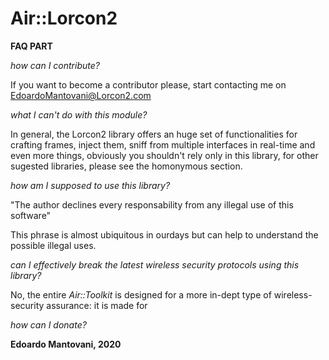 Air::Lorcon2
============================================


**FAQ PART**

*how can I contribute?*

If you want to become a contributor please, start contacting me on <EdoardoMantovani@Lorcon2.com>

*what I can't do with this module?*

In general, the Lorcon2 library offers an huge set of functionalities for crafting frames, inject them, sniff from multiple interfaces in real-time and even more things, obviously you shouldn't
rely only in this library, for other sugested libraries, please see the homonymous section.

*how am I supposed to use this library?*

"The author declines every responsability from any illegal use of this software"

This phrase is almost ubiquitous in ourdays but can help to understand the possible illegal uses. 

*can I effectively break the latest wireless security protocols using this library?*

No, the entire _Air::Toolkit_ is designed for a more in-dept type of wireless-security assurance:
it is made for 

*how can I donate?*



**Edoardo Mantovani, 2020**
